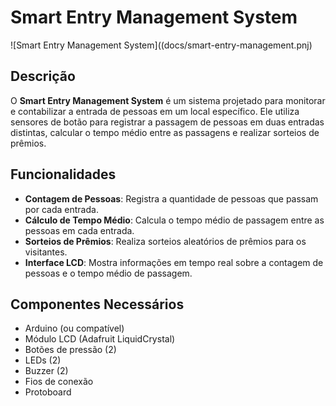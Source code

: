 # Smart Entry Management System

![Smart Entry Management System]((docs/smart-entry-management.pnj)

## Descrição

O **Smart Entry Management System** é um sistema projetado para monitorar e contabilizar a entrada de pessoas em um local específico. Ele utiliza sensores de botão para registrar a passagem de pessoas em duas entradas distintas, calcular o tempo médio entre as passagens e realizar sorteios de prêmios.

## Funcionalidades

- **Contagem de Pessoas**: Registra a quantidade de pessoas que passam por cada entrada.
- **Cálculo de Tempo Médio**: Calcula o tempo médio de passagem entre as pessoas em cada entrada.
- **Sorteios de Prêmios**: Realiza sorteios aleatórios de prêmios para os visitantes.
- **Interface LCD**: Mostra informações em tempo real sobre a contagem de pessoas e o tempo médio de passagem.

## Componentes Necessários

- Arduino (ou compatível)
- Módulo LCD (Adafruit LiquidCrystal)
- Botões de pressão (2)
- LEDs (2)
- Buzzer (2)
- Fios de conexão
- Protoboard